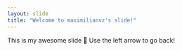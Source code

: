 ```yaml
---
layout: slide
title: "Welcome to maximilianvz's slide!"
---
```

This is my awesome slide :tada:
Use the left arrow to go back!
